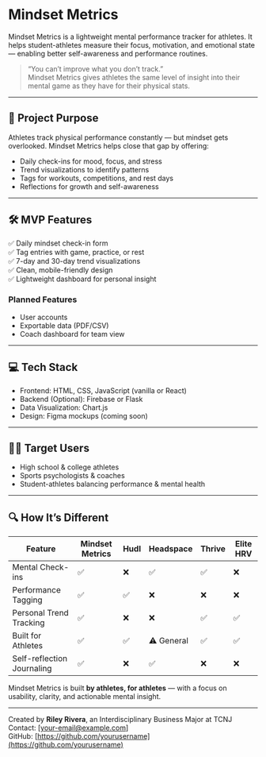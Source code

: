 # Mindset Metrics

Mindset Metrics is a lightweight mental performance tracker for athletes. It helps student-athletes measure their focus, motivation, and emotional state — enabling better self-awareness and performance routines.

> “You can’t improve what you don’t track.”  
> Mindset Metrics gives athletes the same level of insight into their mental game as they have for their physical stats.

---

## 🚀 Project Purpose

Athletes track physical performance constantly — but mindset gets overlooked. Mindset Metrics helps close that gap by offering:

- Daily check-ins for mood, focus, and stress  
- Trend visualizations to identify patterns  
- Tags for workouts, competitions, and rest days  
- Reflections for growth and self-awareness  

---

## 🛠 MVP Features

✅ Daily mindset check-in form  
✅ Tag entries with game, practice, or rest  
✅ 7-day and 30-day trend visualizations  
✅ Clean, mobile-friendly design  
✅ Lightweight dashboard for personal insight  

### Planned Features

- User accounts  
- Exportable data (PDF/CSV)  
- Coach dashboard for team view  

---

## 💻 Tech Stack

- Frontend: HTML, CSS, JavaScript (vanilla or React)  
- Backend (Optional): Firebase or Flask  
- Data Visualization: Chart.js  
- Design: Figma mockups (coming soon)  

---

## 🏃‍♂️ Target Users

- High school & college athletes  
- Sports psychologists & coaches  
- Student-athletes balancing performance & mental health  

---

## 🔍 How It’s Different

| Feature                  | Mindset Metrics | Hudl | Headspace | Thrive | Elite HRV |
|--------------------------|-----------------|------|-----------|--------|-----------|
| Mental Check-ins         | ✅              | ❌   | ✅        | ✅     | ❌        |
| Performance Tagging      | ✅              | ✅   | ❌        | ❌     | ❌        |
| Personal Trend Tracking  | ✅              | ❌   | ❌        | ✅     | ✅        |
| Built for Athletes       | ✅              | ✅   | ⚠️ General| ✅     | ✅        |
| Self-reflection Journaling| ✅             | ❌   | ✅        | ❌     | ❌        |

Mindset Metrics is built **by athletes, for athletes** — with a focus on usability, clarity, and actionable mental insight.

---

Created by **Riley Rivera**, an Interdisciplinary Business Major at TCNJ  
Contact: [your-email@example.com]  
GitHub: [https://github.com/yourusername](https://github.com/yourusername)


